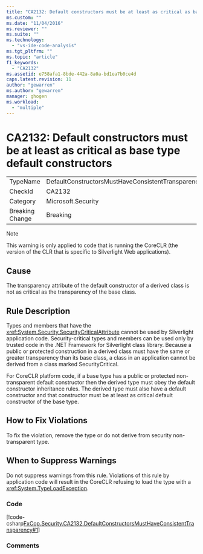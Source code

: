 ```yaml
---
title: "CA2132: Default constructors must be at least as critical as base type default constructors | Microsoft Docs"
ms.custom: ""
ms.date: "11/04/2016"
ms.reviewer: ""
ms.suite: ""
ms.technology: 
  - "vs-ide-code-analysis"
ms.tgt_pltfrm: ""
ms.topic: "article"
f1_keywords: 
  - "CA2132"
ms.assetid: e758afa1-8bde-442a-8a0a-bd1ea7b0ce4d
caps.latest.revision: 11
author: "gewarren"
ms.author: "gewarren"
manager: ghogen
ms.workload: 
  - "multiple"
---
```

# CA2132: Default constructors must be at least as critical as base type default constructors
|||  
|-|-|  
|TypeName|DefaultConstructorsMustHaveConsistentTransparency|  
|CheckId|CA2132|  
|Category|Microsoft.Security|  
|Breaking Change|Breaking|  
  
> [!NOTE]
>  This warning is only applied to code that is running the CoreCLR (the version of the CLR that is specific to Silverlight Web applications).  
  
## Cause  
 The transparency attribute of the default constructor of a derived class is not as critical as the transparency of the base class.  
  
## Rule Description  
 Types and members that have the <xref:System.Security.SecurityCriticalAttribute> cannot be used by Silverlight application code. Security-critical types and members can be used only by trusted code in the .NET Framework for Silverlight class library. Because a public or protected construction in a derived class must have the same or greater transparency than its base class, a class in an application cannot be derived from a class marked SecurityCritical.  
  
 For CoreCLR platform code, if a base type has a public or protected non-transparent default constructor then the derived type must obey the default constructor inheritance rules. The derived type must also have a default constructor and that constructor must be at least as critical default constructor of the base type.  
  
## How to Fix Violations  
 To fix the violation, remove the type or do not derive from security non-transparent type.  
  
## When to Suppress Warnings  
 Do not suppress warnings from this rule. Violations of this rule by application code will result in the CoreCLR refusing to load the type with a <xref:System.TypeLoadException>.  
  
### Code  
 [!code-csharp[FxCop.Security.CA2132.DefaultConstructorsMustHaveConsistentTransparency#1](../code-quality/codesnippet/CSharp/ca2132-default-constructors-must-be-at-least-as-critical-as-base-type-default-constructors_1.cs)]  
  
### Comments